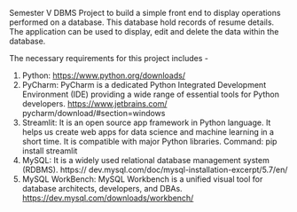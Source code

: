 Semester V DBMS Project to build a simple front end to display operations performed on a database.
This database hold records of resume details. The application can be used to display, edit and delete the data within the database.

The necessary requirements for this project includes - 
1. Python: https://www.python.org/downloads/
2. PyCharm: PyCharm is a dedicated Python Integrated Development Environment (IDE)
providing a wide range of essential tools for Python developers. https://www.jetbrains.com/
pycharm/download/#section=windows
3. Streamlit: It is an open source app framework in Python language. It helps us create web
apps for data science and machine learning in a short time. It is compatible with major
Python libraries. Command: pip install streamlit
4. MySQL: It is a widely used relational database management system (RDBMS). https://
dev.mysql.com/doc/mysql-installation-excerpt/5.7/en/
5. MySQL WorkBench: MySQL Workbench is a unified visual tool for database architects,
developers, and DBAs. https://dev.mysql.com/downloads/workbench/
